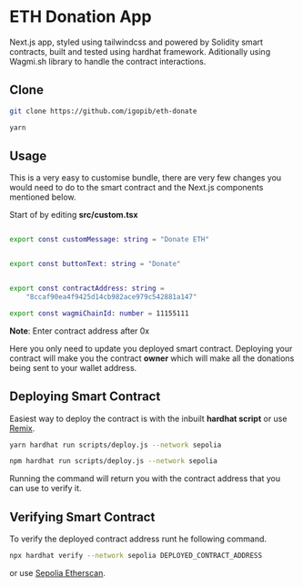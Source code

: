 # ETH Donation App

Next.js app, styled using tailwindcss and powered by Solidity smart contracts, built and tested using hardhat framework. Aditionally using Wagmi.sh library to handle the contract interactions.

## Clone

```bash
git clone https://github.com/igopib/eth-donate

yarn
```

## Usage

This is a very easy to customise bundle, there are very few changes you would need to do to the smart contract and the Next.js components mentioned below.

Start of by editing **src/custom.tsx**

```bash

export const customMessage: string = "Donate ETH"


export const buttonText: string = "Donate"


export const contractAddress: string =
    "8ccaf90ea4f9425d14cb982ace979c542881a147"

export const wagmiChainId: number = 11155111

```

**Note**: Enter contract address after 0x

Here you only need to update you deployed smart contract. Deploying your contract will make you the contract **owner** which will make all the donations being sent to your wallet address.

## Deploying Smart Contract

Easiest way to deploy the contract is with the inbuilt **hardhat script** or use [Remix]("https://remix.ethereum.org/").

```bash
yarn hardhat run scripts/deploy.js --network sepolia

npm hardhat run scripts/deploy.js --network sepolia
```

Running the command will return you with the contract address that you can use to verify it.

## Verifying Smart Contract

To verify the deployed contract address runt he following command.

```bash
npx hardhat verify --network sepolia DEPLOYED_CONTRACT_ADDRESS
```

or use [Sepolia Etherscan]("https://sepolia.etherscan.io/").
